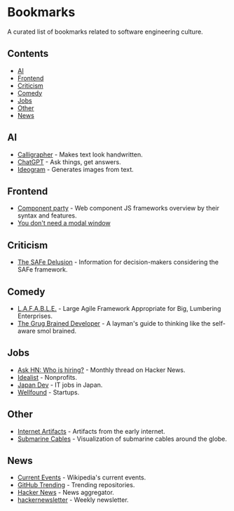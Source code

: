 # Bookmarks

A curated list of bookmarks related to software engineering culture.

## Contents

- [AI](#ai)
- [Frontend](#frontend)
- [Criticism](#criticism)
- [Comedy](#comedy)
- [Jobs](#jobs)
- [Other](#other)
- [News](#news)

## AI

- [Calligrapher](https://www.calligrapher.ai/) - Makes text look handwritten.
- [ChatGPT](https://chat.openai.com/) - Ask things, get answers.
- [Ideogram](https://ideogram.ai/) - Generates images from text.

## Frontend

- [Component party](https://component-party.dev/) - Web component JS frameworks overview by their syntax and features.
- [You don't need a modal window](https://youdontneedamodalwindow.dev/)

## Criticism

- [The SAFe Delusion](https://safedelusion.com) - Information for decision-makers considering the SAFe framework.

## Comedy

- [L.A.F.A.B.L.E.](https://www.lafable.com/) - Large Agile Framework Appropriate for Big, Lumbering Enterprises.
- [The Grug Brained Developer](https://grugbrain.dev/) - A layman's guide to thinking like the self-aware smol brained.

## Jobs

- [Ask HN: Who is hiring?](https://kennytilton.github.io/whoishiring/) - Monthly thread on Hacker News.
- [Idealist](https://www.idealist.org/) - Nonprofits.
- [Japan Dev](https://japan-dev.com/) - IT jobs in Japan.
- [Wellfound](https://wellfound.com/) - Startups.

## Other

- [Internet Artifacts](https://neal.fun/internet-artifacts/) - Artifacts from the early internet.
- [Submarine Cables](https://globe.gl/example/submarine-cables/) - Visualization of submarine cables around the globe.

## News

- [Current Events](https://en.wikipedia.org/wiki/Portal:Current_events) - Wikipedia's current events.
- [GitHub Trending](https://github.com/trending?since=weekly&spoken_language_code=en) - Trending repositories.
- [Hacker News](https://news.ycombinator.com/) - News aggregator.
- [hackernewsletter](https://hackernewsletter.com/) - Weekly newsletter.
